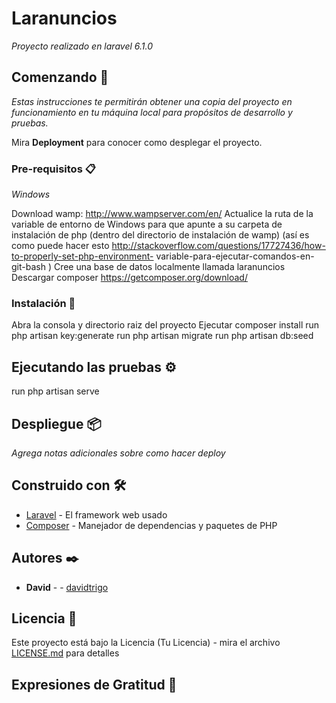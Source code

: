 # Laranuncios

_Proyecto realizado en laravel 6.1.0_

## Comenzando 🚀

_Estas instrucciones te permitirán obtener una copia del proyecto en funcionamiento en tu máquina local para propósitos de desarrollo y pruebas._

Mira **Deployment** para conocer como desplegar el proyecto.


### Pre-requisitos 📋

_Windows_



Download wamp: http://www.wampserver.com/en/
Actualice la ruta de la variable de entorno de Windows para que apunte a su carpeta de instalación de php (dentro del directorio de instalación de wamp) (así es como puede hacer esto http://stackoverflow.com/questions/17727436/how-to-properly-set-php-environment- variable-para-ejecutar-comandos-en-git-bash )
Cree una base de datos localmente llamada laranuncios
Descargar composer https://getcomposer.org/download/

### Instalación 🔧

Abra la consola y directorio raiz del proyecto
Ejecutar composer install
run php artisan key:generate
run php artisan migrate
run php artisan db:seed  


## Ejecutando las pruebas ⚙️

run  php artisan serve


## Despliegue 📦

_Agrega notas adicionales sobre como hacer deploy_

## Construido con 🛠️

* [Laravel](http://www.https://laravel.com/) - El framework web usado
* [Composer](https://https://getcomposer.org/) - Manejador de dependencias y paquetes de PHP

## Autores ✒️

* **David** - - [davidtrigo](https://github.com/davidtrigo)

## Licencia 📄

Este proyecto está bajo la Licencia (Tu Licencia) - mira el archivo [LICENSE.md](LICENSE.md) para detalles

## Expresiones de Gratitud 🎁

